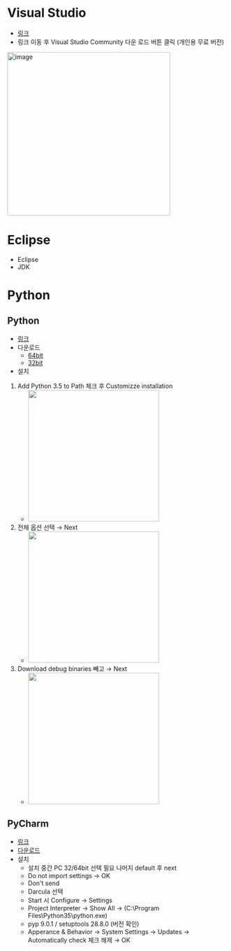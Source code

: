 # Visual Studio
- [링크](https://visualstudio.microsoft.com/ko/free-developer-offers/)
- 링크 이동 후 Visual Studio Community 다운 로드 버튼 클릭 (개인용 무료 버전)
<img width="373" alt="image" src="https://user-images.githubusercontent.com/114296778/196328488-9f3c731c-2483-4078-9aeb-4fe5f9dca5e8.png">



# Eclipse
- Eclipse
- JDK

# Python
## Python
- [링크](https://www.python.org/downloads/release/python-353/)
- 다운로드 
  - [64bit](https://www.python.org/ftp/python/3.5.3/python-3.5.3-amd64.exe)
  - [32bit](https://www.python.org/ftp/python/3.5.3/python-3.5.3.exe)
- 설치
1. Add Python 3.5 to Path 체크 후 Customizze installation
    - <img height="300" src="https://user-images.githubusercontent.com/114296778/196329074-16bf2302-ab1b-47bc-afca-a24c567df816.png"></img>
2. 전체 옵션 선택 → Next
    - <img height="300" src="https://user-images.githubusercontent.com/114296778/196329272-5bbb3afa-4a71-48bc-9da5-3a89b5f5dacd.png"></img>
4. Download debug binaries 빼고 → Next
    - <img height="300" src="https://user-images.githubusercontent.com/114296778/196329335-735dcb56-e836-434b-996a-835bb537694d.png"></img>


## PyCharm 
- [링크](https://www.jetbrains.com/pycharm/download/other.html)
- [다운로드](https://download.jetbrains.com/python/pycharm-community-2018.2.8.exe)
- 설치
  - 설치 중간 PC 32/64bit 선택 필요 나머지 default 후 next
  - Do not import settings → OK
  - Don't send
  - Darcula 선택
  - Start 시 Configure → Settings
  - Project Interpreter → Show All → (C:\Program Files\Python35\python.exe)
  - pyp 9.0.1 / setuptools 28.8.0 (버전 확인)
  - Apperance & Behavior → System Settings → Updates → Automatically check 체크 해제 → OK
